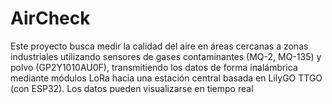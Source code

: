 # AirCheck
Este proyecto busca medir la calidad del aire en áreas cercanas a zonas industriales utilizando sensores de gases contaminantes (MQ-2, MQ-135) y polvo (GP2Y1010AU0F), transmitiendo los datos de forma inalámbrica mediante módulos LoRa hacia una estación central basada en LilyGO TTGO (con ESP32). Los datos pueden visualizarse en tiempo real
